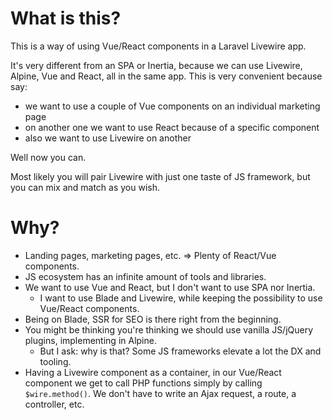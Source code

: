 # What is this?

This is a way of using Vue/React components in a Laravel Livewire app.

It's very different from an SPA or Inertia, because we can use Livewire, Alpine, Vue and React, all in the same app.
This is very convenient because say:
- we want to use a couple of Vue components on an individual marketing page
- on another one we want to use React because of a specific component
- also we want to use Livewire on another

Well now you can.

Most likely you will pair Livewire with just one taste of JS framework, but you can mix and match as you wish.

# Why?

- Landing pages, marketing pages, etc. => Plenty of React/Vue components.
- JS ecosystem has an infinite amount of tools and libraries.
- We want to use Vue and React, but I don't want to use SPA nor Inertia.
  - I want to use Blade and Livewire, while keeping the possibility to use Vue/React components.
- Being on Blade, SSR for SEO is there right from the beginning.
- You might be thinking you're thinking we should use vanilla JS/jQuery plugins, implementing in Alpine.
  - But I ask: why is that? Some JS frameworks elevate a lot the DX and tooling.
- Having a Livewire component as a container, in our Vue/React component we get to call PHP functions simply by calling `$wire.method()`. We don't have to write an Ajax request, a route, a controller, etc.  
